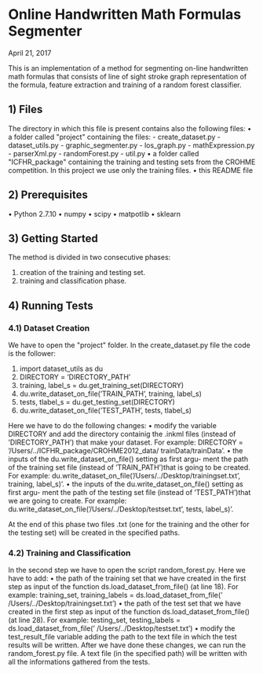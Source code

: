 # Online Handwritten Math Formulas Segmenter
April 21, 2017

This is an implementation of a method for segmenting on-line handwritten math formulas that consists of line of sight stroke graph representation of the formula, feature extraction and training of a random forest classifier.

## 1) Files
The directory in which this file is present contains also the following files:
  • a folder called "project" containing the files:
    - create_dataset.py
    - dataset_utils.py
    - graphic_segmenter.py
    - los_graph.py
    - mathExpression.py
    - parserXml.py
    - randomForest.py
    - util.py
  • a folder called "ICFHR_package" containing the training and testing sets from the CROHME competition. In this project we use only the training files. 
  • this README file

## 2) Prerequisites
  • Python 2.7.10
  • numpy
  • scipy
  • matpotlib
  • sklearn

## 3) Getting Started
The method is divided in two consecutive phases:
  1. creation of the training and testing set.
  2. training and classification phase.

## 4) Running Tests

### 4.1) Dataset Creation
We have to open the "project" folder. In the create_dataset.py file the code is the follower:
  1. import dataset_utils as du
  2. DIRECTORY = ’DIRECTORY_PATH’
  3. training, label_s = du.get_training_set(DIRECTORY)
  4. du.write_dataset_on_file(’TRAIN_PATH’, training, label_s)
  5. tests, tlabel_s = du.get_testing_set(DIRECTORY)
  6. du.write_dataset_on_file(’TEST_PATH’, tests, tlabel_s)

Here we have to do the following changes:
  • modify the variable DIRECTORY and add the directory containig the .inkml files (instead of ’DIRECTORY_PATH’) that make your dataset. For example:
  DIRECTORY = ’/Users/../ICFHR_package/CROHME2012_data/ trainData/trainData’.
  • the inputs of the du.write_dataset_on_file() setting as first argu- ment the path of the training set file (instead of ’TRAIN_PATH’)that is going to be created. For example: du.write_dataset_on_file(’/Users/../Desktop/trainingset.txt’, training, label_s)’.
  • the inputs of the du.write_dataset_on_file() setting as first argu- ment the path of the testing set file (instead of ’TEST_PATH’)that we are going to create. For example: du.write_dataset_on_file(’/Users/../Desktop/testset.txt’, tests, label_s)’.

At the end of this phase two files .txt (one for the training and the other
for the testing set) will be created in the specified paths.

### 4.2) Training and Classification
In the second step we have to open the script random_forest.py. Here we have to add:
  • the path of the training set that we have created in the first step as input of the function ds.load_dataset_from_file() (at line 18).
  For example:
  training_set, training_labels = ds.load_dataset_from_file(’ /Users/../Desktop/trainingset.txt’)
  • the path of the test set that we have created in the first step as input of the function ds.load_dataset_from_file() (at line 28).
  For example:
  testing_set, testing_labels = ds.load_dataset_from_file(’ /Users/../Desktop/testset.txt’)
  • modify the test_result_file variable adding the path to the text file in which the test results will be written.
After we have done these changes, we can run the random_forest.py file. A text file (in the specified path) will be written with all the informations gathered from the tests.

